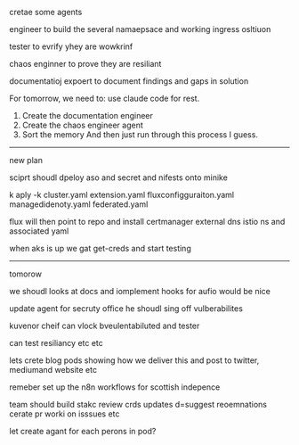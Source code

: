 cretae some agents

engineer to build the several namaepsace and working ingress osltiuon

tester to evrify yhey are wowkrinf

chaos enginner to prove  they are resiliant

documentatioj expoert to document findings and gaps in solution

For tomorrow, we need to: use claude code for rest.
1. Create the documentation engineer
2. Create the chaos engineer agent
3. Sort the memory  And then just run through this process I guess.




----

new plan

sciprt shoudl dpeloy aso and secret and nifests onto minike

k aply -k 
cluster.yaml
extension.yaml
fluxconfigguraiton.yaml
managedidenoty.yaml
federated.yaml

flux will then point to repo and install
certmanager
external dns
istio ns and associated yaml

when aks is up we gat get-creds and start testing


----

tomorow

we shoudl looks at docs and iomplement hooks for aufio would be nice

update agent for secruty office he shoudl sing off vulberabilites

kuvenor cheif can vlock bveulentabiluted and tester

can test resiliancy etc etc 

lets crete blog pods showing how we deliver this and post to twitter, mediumand website etc

remeber set up the n8n workflows for scottish indepence


team should build stakc review crds updates d=suggest reoemnations cerate pr worki on isssues etc

let create agant for each perons in pod?